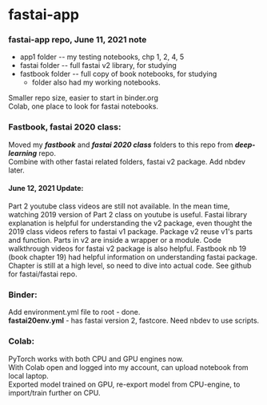 # fastai-app

### fastai-app repo, June 11, 2021 note  

 * app1 folder -- my testing notebooks, chp 1, 2, 4, 5  
 * fastai folder -- full fastai v2 library, for studying  
 * fastbook folder -- full copy of book notebooks, for studying  
    - folder also had my working notebooks.  

Smaller repo size, easier to start in binder.org  
Colab, one place to look for fastai notebooks.  

### Fastbook, fastai 2020 class:  
Moved my ***fastbook*** and ***fastai 2020 class*** folders to this repo from ***deep-learning*** repo.  
Combine with other fastai related folders, fastai v2 package.  Add nbdev later.  

#### June 12, 2021 Update:  
Part 2 youtube class videos are still not available.  In the mean time, watching 2019 version of Part 2 class on youtube is useful.  Fastai library explanation is helpful for understanding the v2 package, even thought the 2019 class videos refers to fastai v1 package.  Package v2 reuse v1's parts and function.  Parts in v2 are inside a wrapper or a module.  Code walkthrough videos for fastai v2 package is also helpful.  Fastbook nb 19 (book chapter 19) had helpful information on understanding fastai package.  Chapter is still at a high level, so need to dive into actual code.  See github for fastai/fastai repo.  

### Binder:
Add environment.yml file to root - done.  
**fastai20env.yml** - has fastai version 2, fastcore. Need nbdev to use scripts.  

### Colab:  
PyTorch works with both CPU and GPU engines now.  
With Colab open and logged into my account, can upload notebook from local laptop.  
Exported model trained on GPU, re-export model from CPU-engine, to import/train further on CPU.
